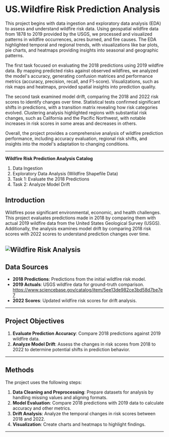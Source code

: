# US.Wildfire Risk Prediction Analysis

This project begins with data ingestion and exploratory data analysis (EDA) to assess and understand wildfire risk data. Using geospatial wildfire data from 1878 to 2019 provided by the USGS, we processed and visualized patterns in wildfire occurrences, acres burned, and fire causes. The EDA highlighted temporal and regional trends, with visualizations like bar plots, pie charts, and heatmaps providing insights into seasonal and geographic patterns.

The first task focused on evaluating the 2018 predictions using 2019 wildfire data. By mapping predicted risks against observed wildfires, we analyzed the model's accuracy, generating confusion matrices and performance metrics (accuracy, precision, recall, and F1-score). Visualizations, such as risk maps and heatmaps, provided spatial insights into prediction quality.

The second task examined model drift, comparing the 2018 and 2022 risk scores to identify changes over time. Statistical tests confirmed significant shifts in predictions, with a transition matrix revealing how risk categories evolved. Clustering analysis highlighted regions with substantial risk changes, such as California and the Pacific Northwest, with notable increases in risk scores in some areas and decreases in others.

Overall, the project provides a comprehensive analysis of wildfire prediction performance, including accuracy evaluation, regional risk shifts, and insights into the model's adaptation to changing conditions.

---

**Wildfire Risk Prediction Analysis Catalog**

1. Data Ingestion
2. Exploratory Data Analysis (Wildfire Shapefile Data)
3. Task 1: Evaluate the 2018 Predictions
4. Task 2: Analyze Model Drift

## Introduction

Wildfires pose significant environmental, economic, and health challenges. This project evaluates predictions made in 2018 by comparing them with actual 2019 wildfire data from the United States Geological Survey (USGS). Additionally, the analysis examines model drift by comparing 2018 risk scores with 2022 scores to understand prediction changes over time.

![Wildfire Risk Analysis](path/to/US.-Wildfire-Risk-Detection/Heatmap)
---

## Data Sources

- **2018 Predictions**: Predictions from the initial wildfire risk model.
- **2019 Actuals**: USGS wildfire data for ground-truth comparison. https://www.sciencebase.gov/catalog/item/5ee13de982ce3bd58d7be7e7
- **2022 Scores**: Updated wildfire risk scores for drift analysis.

---

## Project Objectives

1. **Evaluate Prediction Accuracy**: Compare 2018 predictions against 2019 wildfire data.
2. **Analyze Model Drift**: Assess the changes in risk scores from 2018 to 2022 to determine potential shifts in prediction behavior.

---

## Methods

The project uses the following steps:
1. **Data Cleaning and Preprocessing**: Prepare datasets for analysis by handling missing values and aligning formats.
2. **Model Evaluation**: Compare 2018 predictions with 2019 data to calculate accuracy and other metrics.
3. **Drift Analysis**: Analyze the temporal changes in risk scores between 2018 and 2022.
4. **Visualization**: Create charts and heatmaps to highlight findings.

---
